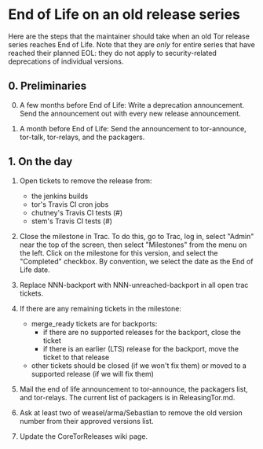 # End of Life on an old release series

Here are the steps that the maintainer should take when an old Tor release
series reaches End of Life.  Note that they are _only_ for entire series that
have reached their planned EOL: they do not apply to security-related
deprecations of individual versions.

## 0. Preliminaries

0. A few months before End of Life:
   Write a deprecation announcement.
   Send the announcement out with every new release announcement.

1. A month before End of Life:
   Send the announcement to tor-announce, tor-talk, tor-relays, and the
   packagers.

## 1. On the day

1. Open tickets to remove the release from:
   - the jenkins builds
   - tor's Travis CI cron jobs
   - chutney's Travis CI tests (#)
   - stem's Travis CI tests (#)

2. Close the milestone in Trac. To do this, go to Trac, log in,
   select "Admin" near the top of the screen, then select "Milestones" from
   the menu on the left.  Click on the milestone for this version, and
   select the "Completed" checkbox. By convention, we select the date as
   the End of Life date.

3. Replace NNN-backport with NNN-unreached-backport in all open trac tickets.

4. If there are any remaining tickets in the milestone:
     - merge_ready tickets are for backports:
       - if there are no supported releases for the backport, close the ticket
       - if there is an earlier (LTS) release for the backport, move the ticket
         to that release
     - other tickets should be closed (if we won't fix them) or moved to a
       supported release (if we will fix them)

5. Mail the end of life announcement to tor-announce, the packagers list,
   and tor-relays. The current list of packagers is in ReleasingTor.md.

6. Ask at least two of weasel/arma/Sebastian to remove the old version
   number from their approved versions list.

7. Update the CoreTorReleases wiki page.
